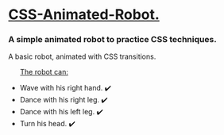 <h1><ins>CSS-Animated-Robot.</ins></h1>
<h3>A simple animated robot to practice CSS techniques.</h3>
<p>A basic robot, animated with CSS transitions.</p>

<ul>
  <p><ins> The robot can: </ins></p>
  <li>Wave with his right hand. ✔️</li>
  <li> Dance with his right leg. ✔️ </li>
  <li> Dance with his left leg. ✔️ </li>
  <li> Turn his head. ✔️ </li>
</ul>
